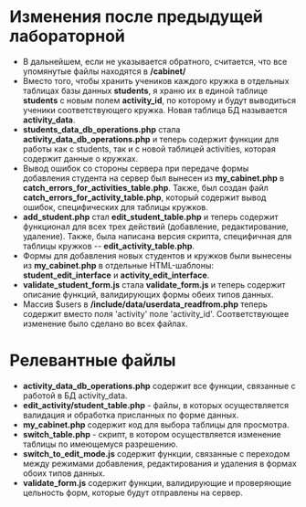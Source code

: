 # Изменения после предыдущей лабораторной
* В дальнейшем, если не указывается обратного, считается, что все упомянутые файлы находятся в **/cabinet/**
* Вместо того, чтобы хранить учеников каждого кружка в отдельных таблицах базы данных **students**, я храню их в единой таблице **students** с новым полем **activity_id**, по которому и будут выводиться ученики соответствующего кружка. Новая таблица БД называется **activity_data**.
* **students_data_db_operations.php** стала **activity_data_db_operations.php** и теперь содержит функции для работы как с students, так и с новой таблицей activities, которая содержит данные о кружках.
* Вывод ошибок со стороны сервера при передаче формы добавления студента на сервер был вынесен из **my_cabinet.php** в **catch_errors_for_activities_table.php**. Также, был создан файл **catch_errors_for_activity_table.php**, который содержит вывод ошибок, специфических для таблицы кружков.
* **add_student.php** стал **edit_student_table.php** и теперь содержит функционал для всех трех действий (добавление, редактирование, удаление). Также, была написана версия скрипта, специфичная для таблицы кружков -- **edit_activity_table.php**.
* Формы для добавления новых студентов и кружков были вынесены из **my_cabinet.php** в отдельные HTML-шаблоны: **student_edit_interface** и **activity_edit_interface**.
* **validate_student_form.js** стала **validate_form.js** и теперь содержит описание функций, валидирующих формы обеих типов данных.
* Массив $users в **/include/data/userdata_readfrom.php** теперь содержит вместо поля 'activity' поле 'activity_id'. Соответствующее изменение было сделано во всех файлах. 

# Релевантные файлы
* **activity_data_db_operations.php** содержит все функции, связанные с работой в БД activity_data.
* **edit_activity/student_table.php** - файлы, в которых осуществляется валидация и обработка присланных по форме данных.
* **my_cabinet.php** содержит код для выбора таблицы для просмотра.
* **switch_table.php** - скрипт, в котором осуществляется изменение таблицы по имеющемуся разрешению. 
* **switch_to_edit_mode.js** содержит функции, связанные с переходом между режимами добавления, редактирования и удаления в формах обоих типов данных.
* **validate_form.js** содержит функции, валидирующие и проверяющие цельность форм, которые будут отправлены на сервер.
